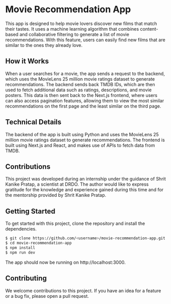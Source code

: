 # Movie Recommendation App

This app is designed to help movie lovers discover new films that match their tastes. It uses a machine learning algorithm that combines content-based and collaborative filtering to generate a list of movie recommendations. With this feature, users can easily find new films that are similar to the ones they already love.

## How it Works

When a user searches for a movie, the app sends a request to the backend, which uses the MovieLens 25 million movie ratings dataset to generate recommendations. The backend sends back TMDB IDs, which are then used to fetch additional data such as ratings, descriptions, and movie posters. This data is then sent back to the Next.js frontend, where users can also access pagination features, allowing them to view the most similar recommendations on the first page and the least similar on the third page.

## Technical Details

The backend of the app is built using Python and uses the MovieLens 25 million movie ratings dataset to generate recommendations. The frontend is built using Next.js and React, and makes use of APIs to fetch data from TMDB.

## Contributions

This project was developed during an internship under the guidance of Shrit Kanike Pratap, a scientist at DRDO. The author would like to express gratitude for the knowledge and experience gained during this time and for the mentorship provided by Shrit Kanike Pratap.

## Getting Started

To get started with this project, clone the repository and install the dependencies.

```bash
$ git clone https://github.com/<username>/movie-recommendation-app.git
$ cd movie-recommendation-app
$ npm install
$ npm run dev
```

The app should now be running on http://localhost:3000.

## Contributing

We welcome contributions to this project. If you have an idea for a feature or a bug fix, please open a pull request.
